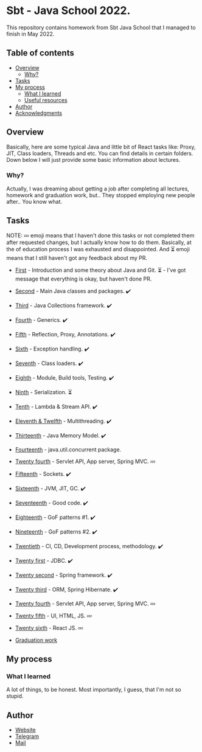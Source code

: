 # Sbt - Java School 2022.

This repository contains homework from Sbt Java School that I managed to finish in May 2022. 
## Table of contents

- [Overview](#overview)
  - [Why?](#why)
- [Tasks](#tasks)
- [My process](#my-process)
  - [What I learned](#what-i-learned)
  - [Useful resources](#useful-resources)
- [Author](#author)
- [Acknowledgments](#acknowledgments)

## Overview

Basically, here are some typical Java and little bit of React tasks like: Proxy, JIT, Class loaders, Threads and etc. You can find details in certain folders. Down below I will just provide some basic information about lectures.

### Why?

Actually, I was dreaming about getting a job after completing all lectures, homework and graduation work, but.. They stopped employing new people after.. You know what.

## Tasks

NOTE: 💤 emoji means that I haven't done this tasks or not completed them after requested changes, but I actually know how to do them. Basically, at the of education process I was exhausted and disappointed. And ⏳ emoji means that I still haven't got any feedback about my PR.

- [First](/firstLab) - Introduction and some theory about Java and Git. ⏳ - I've got message that everything is okay, but haven't done PR.
- [Second](/secondLab) - Main Java classes and packages. ✔️ 
- [Third](/thirdLab) - Java Collections framework. ✔️
- [Fourth](/fourthLab) - Generics. ✔️
- [Fifth](/fifthLab) - Reflection, Proxy, Annotations. ✔️
- [Sixth](/sixthLab) - Exception handling. ✔️
- [Seventh](/seventhLab) - Class loaders. ✔️
- [Eighth](/eighthLab) - Module, Build tools, Testing. ✔️
- [Ninth](/ninthLab) - Serialization. ⏳
- [Tenth](/tenthLab) - Lambda & Stream API. ✔️
- [Eleventh & Twelfth](/eleventhAndTwelfthLab) - Multithreading. ✔️
- [Thirteenth](/thirteenthLab) - Java Memory Model. ✔️
- [Fourteenth](/fourteenthLab) - java.util.concurrent package. 
- [Twenty fourth](#tasks) - Servlet API, App server, Spring MVC. 💤
- [Fifteenth](/fifreenthLab) - Sockets. ✔️
- [Sixteenth](/sixteenthLab) - JVM, JIT, GC. ✔️
- [Seventeenth](/seventeenthLab) - Good code. ✔️
- [Eighteenth](/eighteenthLab) - GoF patterns #1. ✔️
- [Nineteenth](/ninteenthLab) - GoF patterns #2. ✔️
- [Twentieth](/twentiethLab) - CI, CD, Development process, methodology. ✔️
- [Twenty first](/twentyFirstLab) - JDBC. ✔️
- [Twenty second](/twentySecondLab) - Spring framework. ✔️
- [Twenty third](/twentyFirstLab) - ORM, Spring Hibernate. ✔️
- [Twenty fourth](#tasks) - Servlet API, App server, Spring MVC. 💤
- [Twenty fifth](#tasks) - UI, HTML, JS. 💤
- [Twenty sixth](#tasks) - React JS. 💤

- [Graduation work](https://github.com/kam1xgod/kittyBank)

## My process

### What I learned

A lot of things, to be honest. Most importantly, I guess, that I'm not so stupid.

## Author

- [Website](https://affectionate-benz-e7d220.netlify.app/)
- [Telegram](https://t.me/kam1xgod)
- [Mail](mailto:kamixtrash@gmail.com)
